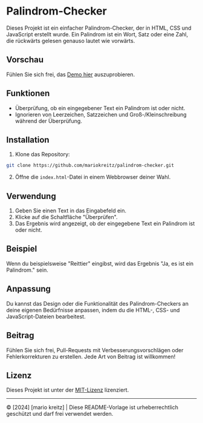 # Palindrom-Checker

Dieses Projekt ist ein einfacher Palindrom-Checker, der in HTML, CSS und JavaScript erstellt wurde. Ein Palindrom ist ein Wort, Satz oder eine Zahl, die rückwärts gelesen genauso lautet wie vorwärts.

## Vorschau

Fühlen Sie sich frei, das [Demo hier](link_zur_demo) auszuprobieren.

## Funktionen

- Überprüfung, ob ein eingegebener Text ein Palindrom ist oder nicht.
- Ignorieren von Leerzeichen, Satzzeichen und Groß-/Kleinschreibung während der Überprüfung.

## Installation

1. Klone das Repository:

```bash
git clone https://github.com/mariokreitz/palindrom-checker.git
```

2. Öffne die `index.html`-Datei in einem Webbrowser deiner Wahl.

## Verwendung

1. Geben Sie einen Text in das Eingabefeld ein.
2. Klicke auf die Schaltfläche "Überprüfen".
3. Das Ergebnis wird angezeigt, ob der eingegebene Text ein Palindrom ist oder nicht.

## Beispiel

Wenn du beispielsweise "Reittier" eingibst, wird das Ergebnis "Ja, es ist ein Palindrom." sein.

## Anpassung

Du kannst das Design oder die Funktionalität des Palindrom-Checkers an deine eigenen Bedürfnisse anpassen, indem du die HTML-, CSS- und JavaScript-Dateien bearbeitest.

## Beitrag

Fühlen Sie sich frei, Pull-Requests mit Verbesserungsvorschlägen oder Fehlerkorrekturen zu erstellen. Jede Art von Beitrag ist willkommen!

## Lizenz

Dieses Projekt ist unter der [MIT-Lizenz](https://github.com/mariokreitz/palindromChecker?tab=MIT-1-ov-file) lizenziert.

---

© [2024] [mario kreitz] | Diese README-Vorlage ist urheberrechtlich geschützt und darf frei verwendet werden.
